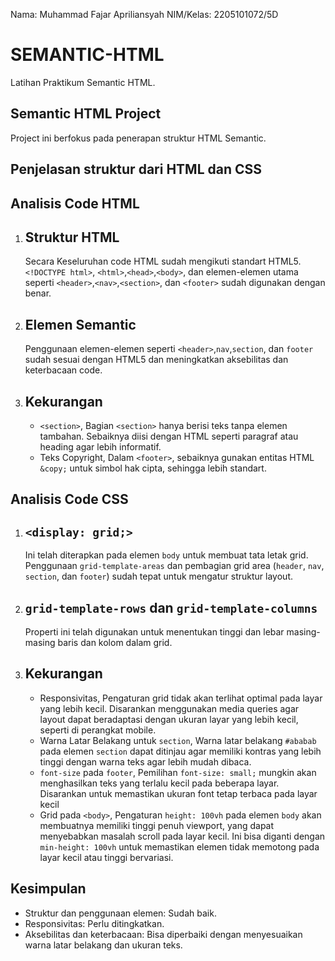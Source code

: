 Nama: Muhammad Fajar Apriliansyah
NIM/Kelas: 2205101072/5D


# SEMANTIC-HTML 
Latihan Praktikum Semantic HTML.

## Semantic HTML Project ##
Project ini berfokus pada penerapan struktur HTML Semantic.

## Penjelasan struktur dari HTML dan CSS ##

## Analisis Code HTML ##
1. ## Struktur HTML ##
   Secara Keseluruhan code HTML sudah mengikuti standart HTML5. `<!DOCTYPE html>`, `<html>`,`<head>`,`<body>`, dan elemen-elemen utama seperti `<header>`,`<nav>`,`<section>`, dan `<footer>` sudah digunakan dengan benar.
2. ## Elemen Semantic ##
   Penggunaan elemen-elemen seperti `<header>`,`nav`,`section`, dan `footer` sudah sesuai dengan HTML5 dan meningkatkan aksebilitas dan keterbacaan code.
3. ## Kekurangan ##
   * `<section>`, Bagian `<section>` hanya berisi teks tanpa elemen tambahan. Sebaiknya diisi dengan HTML seperti paragraf atau heading agar lebih informatif.
   * Teks Copyright, Dalam `<footer>`, sebaiknya gunakan entitas HTML `&copy;` untuk simbol hak cipta, sehingga lebih standart.
  
## Analisis Code CSS ##
1. ## `<display: grid;>` ##
   Ini telah diterapkan pada elemen `body` untuk membuat tata letak grid. Penggunaan `grid-template-areas` dan pembagian grid area (`header`, `nav`, `section`, dan `footer`) sudah tepat untuk mengatur struktur layout.
2. ## `grid-template-rows` dan `grid-template-columns` ##
   Properti ini telah digunakan untuk menentukan tinggi dan lebar masing-masing baris dan kolom dalam grid.
3. ## Kekurangan ##
   * Responsivitas, Pengaturan grid tidak akan terlihat optimal pada layar yang lebih kecil. Disarankan menggunakan media queries agar layout dapat beradaptasi dengan ukuran layar yang lebih kecil, seperti di perangkat mobile.
   * Warna Latar Belakang untuk `section`, Warna latar belakang `#ababab` pada elemen `section` dapat ditinjau agar memiliki kontras yang lebih tinggi dengan warna teks agar lebih mudah dibaca.
   * `font-size` pada `footer`, Pemilihan `font-size: small;` mungkin akan menghasilkan teks yang terlalu kecil pada beberapa layar. Disarankan untuk memastikan ukuran font tetap terbaca pada layar kecil
   * Grid pada `<body>`, Pengaturan `height: 100vh` pada elemen `body` akan membuatnya memiliki tinggi penuh viewport, yang dapat menyebabkan masalah scroll pada layar kecil. Ini bisa diganti dengan `min-height: 100vh` untuk memastikan elemen tidak memotong pada layar kecil atau tinggi bervariasi.
  
## Kesimpulan ##
* Struktur dan penggunaan elemen: Sudah baik.
* Responsivitas: Perlu ditingkatkan.
* Aksebilitas dan keterbacaan:  Bisa diperbaiki dengan menyesuaikan warna latar belakang dan ukuran teks.
